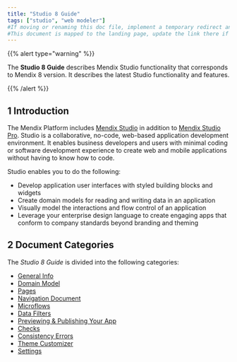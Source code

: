```yaml
---
title: "Studio 8 Guide"
tags: ["studio", "web modeler"]
#If moving or renaming this doc file, implement a temporary redirect and let the respective team know they should update the URL in the product. See Mapping to Products for more details.
#This document is mapped to the landing page, update the link there if renaming or moving the doc file.
---
```


{{% alert type="warning" %}}

The **Studio 8 Guide** describes Mendix Studio functionality that corresponds to Mendix 8 version. It describes the latest Studio functionality and features.

{{% /alert %}}

## 1 Introduction 

The Mendix Platform includes [Mendix Studio](general) in addition to [Mendix Studio Pro](/refguide/modeling). Studio is a collaborative, no-code, web-based application development environment. It enables business developers and users with minimal coding or software development experience to create web and mobile applications without having to know how to code.

Studio enables you to do the following: 

* Develop application user interfaces with styled building blocks and widgets
* Create domain models for reading and writing data in an application
* Visually model the interactions and flow control of an application
* Leverage your enterprise design language to create engaging apps that conform to company standards beyond branding and theming 

## 2 Document Categories

The *Studio 8 Guide* is divided into the following categories:

* [General Info](general) 
* [Domain Model](domain-models)
* [Pages](page-editor)
* [Navigation Document](navigation)
* [Microflows](microflows)
* [Data Filters](filters)
* [Previewing & Publishing Your App](publishing-app)
* [Checks](checks)
* [Consistency Errors](consistency-errors)
* [Theme Customizer](theme-customizer)
* [Settings](settings)
